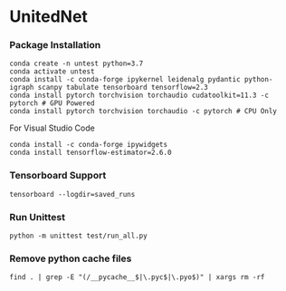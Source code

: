 # UnitedNet


### Package Installation
```
conda create -n untest python=3.7
conda activate untest
conda install -c conda-forge ipykernel leidenalg pydantic python-igraph scanpy tabulate tensorboard tensorflow=2.3
conda install pytorch torchvision torchaudio cudatoolkit=11.3 -c pytorch # GPU Powered
conda install pytorch torchvision torchaudio -c pytorch # CPU Only
```

For Visual Studio Code
```
conda install -c conda-forge ipywidgets
conda install tensorflow-estimator=2.6.0
```

### Tensorboard Support 
`tensorboard --logdir=saved_runs`

### Run Unittest
`python -m unittest test/run_all.py`

### Remove python cache files
`find . | grep -E "(/__pycache__$|\.pyc$|\.pyo$)" | xargs rm -rf`